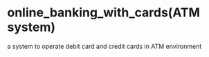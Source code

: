 # online_banking_with_cards(ATM system)
a system to operate debit card and credit cards in ATM environment
